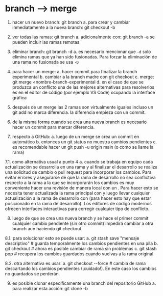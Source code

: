 # branch --> merge

1. hacer un nuevo branch: git branch <nombre-branch>
    a. para crear y cambiar inmediatamente a la nueva branch: git checkout -b <nombre-branch>

2. ver todas las ramas: git branch
    a. adicionalmente con: git branch -a se pueden incluir las ramas remotas

3. eliminar branch: git branch -d <nombre-branch>
    a. es necesario mencionar que `-d` solo elimina ramas que ya han sido fusionadas. Para forzar la eliminación de una rama no fusionada se usa `-D`

4. para hacer un merge:
	a. hacer commit para finalizar la branch experimental
	b. cambiar a la branch  madre con git checkout <branch-madre>
	c. merge: git merge <nombre-branch-experimental
    d. en el caso de que se produzca un conflicto una de las mejores alternativas para resolverlos es en el editor de código (por ejemplo VS Code) ocupando la interface gráfica

5. después de un merge las 2 ramas son virtualmente iguales
incluso un git add no marca diferencia. la diferencia empieza con
un commit.

<!-- después del merge, ambas ramas contienen los mismos commits, pero siguen siendo ramas independientes que pueden divergir con nuevos commits -->

6. de la misma forma cuando se crea una nueva branch es necesario
hacer un commit para marcar diferencia.

<!-- una nueva rama hereda todos los commits de la rama de origen, y solo diverge cuando se hacen nuevos commits en ella -->

7. respecto a GitHub:
	a. luego de un merge se crea un commit en automático
	b. entonces un git status no muestra cambios pendientes
	c. es recomendable hacer un git push -u origin main (o como
	se llame la rama)

<!-- el commit automático ocurre cuando se hace el merge a través de la interfaz de GitHub (pull request) o algunos editores de código modernos. -->

7.1. como alternativa usual a punto 4
    a. cuando se trabaja en equipo cada actualización se desarrolla en una rama y al finalizar el desarrollo se realiza una solicitud de cambio o pull request para incorporar los cambios. Para evitar errores y asegurarse de que la rama de desarrollo no sea conflictiva respecto a la rama a la que se incorporarán los cambios es muy conveniente hacer una revisión de manera local con un <merge>. Para hacer esto se necesita tener actualizada la rama principal con <git pull origin main> y luego llevar cualquier actualización a la rama de desarrollo con <git merge main> (para hacer esto hay que estar posicionado en la rama de desarrollo). Los editores de código modernos ofrecen interfaces interactivas para corregir cualquier tipo de conflicto.

8. luego de que se crea una nueva branch y se hace el primer commit
cualquier cambio pendiente (sin otro commit) impedirá cambiar a otra
branch aun haciendo git checkout

8.1. para solucionar esto se puede usar:
    a. git stash save "mensaje descriptivo"
       # guarda temporalmente los cambios pendientes en una pila
    b. git checkout <otra-rama>
       # ahora es posible cambiar de rama sin problemas
    c. git stash pop
       # recupera los cambios guardados cuando vuelvas a la rama original

8.2. otra alternativa es usar:
    a. git checkout --force <otra-rama>
       # cambia de rama descartando los cambios pendientes (¡cuidado!). En este caso los cambios no guardados se perderán.

9. es posible clonar específicamente una branch del repositorio GitHub
	a. para realizar esta acción: git clone -b <nombre-rama> <url-repositorio>

<!-- Sugerencia: Considerar añadir una sección sobre resolución de conflictos durante el merge -->